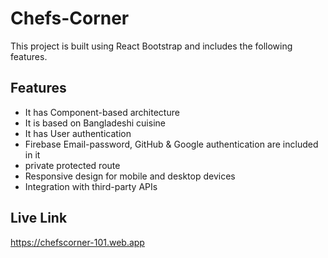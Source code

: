 # Chefs-Corner
This project is built using React Bootstrap and includes the following features.
## Features
* It has Component-based architecture
* It is based on Bangladeshi cuisine
* It has User authentication 
* Firebase Email-password, GitHub & Google authentication are included in it
* private protected route
* Responsive design for mobile and desktop devices
* Integration with third-party APIs
## Live Link
https://chefscorner-101.web.app
